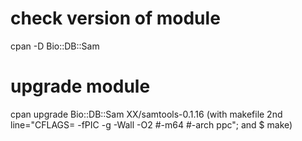 # check version of module 
cpan -D Bio::DB::Sam

# upgrade module 
cpan upgrade Bio::DB::Sam
XX/samtools-0.1.16 (with makefile 2nd line="CFLAGS=		-fPIC -g -Wall -O2 #-m64 #-arch ppc"; and $ make)


